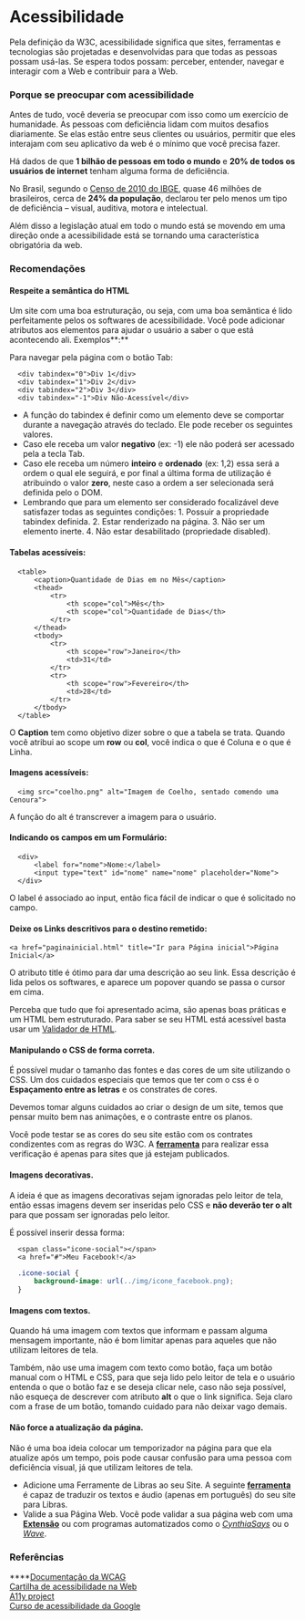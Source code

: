 # Acessibilidade

Pela definição da W3C, acessibilidade significa que sites, ferramentas e tecnologias são projetadas e desenvolvidas para que todas as pessoas possam usá-las. Se espera todos possam: perceber, entender, navegar e interagir com a Web e contribuir para a Web.

### Porque se preocupar com acessibilidade

Antes de tudo, você deveria se preocupar com isso como um exercício de humanidade. As pessoas com deficiência lidam com muitos desafios diariamente. Se elas estão entre seus clientes ou usuários, permitir que eles interajam com seu aplicativo da web é o mínimo que você precisa fazer.

Há dados de que **1 bilhão de pessoas em todo o mundo** e **20% de todos os usuários de internet** tenham alguma forma de deficiência.

No Brasil, segundo o [Censo de 2010 do IBGE](https://educa.ibge.gov.br/jovens/conheca-o-brasil/populacao/20551-pessoas-com-deficiencia.html), quase 46 milhões de brasileiros, cerca de **24% da população**, declarou ter pelo menos um tipo de deficiência – visual, auditiva, motora e intelectual.

Além disso a legislação atual em todo o mundo está se movendo em uma direção onde a acessibilidade está se tornando uma característica obrigatória da web.

### Recomendações

#### Respeite a semântica do HTML

Um site com uma boa estruturação, ou seja, com uma boa semântica é lido perfeitamente pelos os softwares de acessibilidade. Você pode adicionar atributos aos elementos para ajudar o usuário a saber o que está acontecendo ali. Exemplos**:**

Para navegar pela página com o botão Tab:

```markup
  <div tabindex="0">Div 1</div>
  <div tabindex="1">Div 2</div>
  <div tabindex="2">Div 3</div>
  <div tabindex="-1">Div Não-Acessível</div>
```

* A função do tabindex é definir como um elemento deve se comportar durante a navegação através do teclado. Ele pode receber os seguintes valores.
* Caso ele receba um valor **negativo** \(ex: -1\) ele não poderá ser acessado pela a tecla Tab.
* Caso ele receba um número **inteiro** e **ordenado** \(ex: 1,2\) essa será a ordem o qual ele seguirá, e por final a última forma de utilização é atribuindo o valor **zero**, neste caso a ordem a ser selecionada será definida pelo o DOM.
* Lembrando que para um elemento ser considerado focalizável deve satisfazer todas as seguintes condições: 1. Possuir a propriedade tabindex definida. 2. Estar renderizado na página. 3. Não ser um elemento inerte. 4. Não estar desabilitado \(propriedade disabled\).

#### Tabelas acessíveis:

```markup
  <table>
      <caption>Quantidade de Dias em no Mês</caption>
      <thead>
          <tr>
              <th scope="col">Mês</th>
              <th scope="col">Quantidade de Dias</th>
          </tr>
      </thead>
      <tbody>
          <tr>
              <th scope="row">Janeiro</th>
              <td>31</td>
          </tr>
          <tr>
              <th scope="row">Fevereiro</th>
              <td>28</td>
          </tr>
      </tbody>
  </table>
```

O **Caption** tem como objetivo dizer sobre o que a tabela se trata. Quando você atribui ao scope um **row** ou **col**, você indica o que é Coluna e o que é Linha.

#### Imagens acessíveis:

```markup
  <img src="coelho.png" alt="Imagem de Coelho, sentado comendo uma Cenoura">
```

A função do alt é transcrever a imagem para o usuário.

#### Indicando os campos em um Formulário:

```markup
  <div>
      <label for="nome">Nome:</label>
      <input type="text" id="nome" name="nome" placeholder="Nome">
  </div>
```

O label é associado ao input, então fica fácil de indicar o que é solicitado no campo.

#### Deixe os Links descritivos para o destino remetido:

```markup
<a href="paginainicial.html" title="Ir para Página inicial">Página Inicial</a>
```

O atributo title é ótimo para dar uma descrição ao seu link. Essa descrição é lida pelos os softwares, e aparece um popover quando se passa o cursor em cima.

Perceba que tudo que foi apresentado acima, são apenas boas práticas e um HTML bem estruturado. Para saber se seu HTML está acessível basta usar um [Validador de HTML](https://achecker.ca/checker/index.php).

#### Manipulando o CSS de forma correta.

É possível mudar o tamanho das fontes e das cores de um site utilizando o CSS. Um dos cuidados especiais que temos que ter com o css é o **Espaçamento entre as letras** e os constrates de cores.

Devemos tomar alguns cuidados ao criar o design de um site, temos que pensar muito bem nas animações, e o contraste entre os planos.

Você pode testar se as cores do seu site estão com os contrates condizentes com as regras do W3C. A [**ferramenta**](http://www.checkmycolours.com/) para realizar essa verificação é apenas para sites que já estejam publicados.

#### Imagens decorativas.

A ideia é que as imagens decorativas sejam ignoradas pelo leitor de tela, então essas imagens devem ser inseridas pelo CSS e **não deverão ter o alt** para que possam ser ignoradas pelo leitor.

É possível inserir dessa forma:

```markup
  <span class="icone-social"></span>
  <a href="#">Meu Facebook!</a>
```

```css
  .icone-social {
      background-image: url(../img/icone_facebook.png);
  }
```

#### Imagens com textos.

Quando há uma imagem com textos que informam e passam alguma mensagem importante, não é bom limitar apenas para aqueles que não utilizam leitores de tela.

Também, não use uma imagem com texto como botão, faça um botão manual com o HTML e CSS, para que seja lido pelo leitor de tela e o usuário entenda o que o botão faz e se deseja clicar nele, caso não seja possível, não esqueça de descrever com atributo **alt** o que o link significa. Seja claro com a frase de um botão, tomando cuidado para não deixar vago demais.

#### Não force a atualização da página.

Não é uma boa ideia colocar um temporizador na página para que ela atualize após um tempo, pois pode causar confusão para uma pessoa com deficiência visual, já que utilizam leitores de tela.

* Adicione uma Ferramente de Libras ao seu Site. A seguinte [**ferramenta**](http://www.prodeaf.net) é capaz de traduzir os textos e áudio \(apenas em português\) do seu site para Libras.
* Valide a sua Página Web. Você pode validar a sua página web com uma [**Extensão**](https://goo.gl/Y2bEwC) ou com programas automatizados como o [_CynthiaSays_](http://www.cynthiasays.com/) ou o [_Wave_](http://wave.webaim.org/).

### Referências

\*\*\*\*[Documentação da WCAG](https://www.w3.org/Translations/WCAG20-pt-br/)  
[Cartilha de acessibilidade na Web](http://www.w3c.br/pub/Materiais/PublicacoesW3C/cartilha-w3cbr-acessibilidade-web-fasciculo-I.html)   
[A11y project](https://a11yproject.com/)  
[Curso de acessibilidade da Google](https://eu.udacity.com/course/web-accessibility--ud891)

